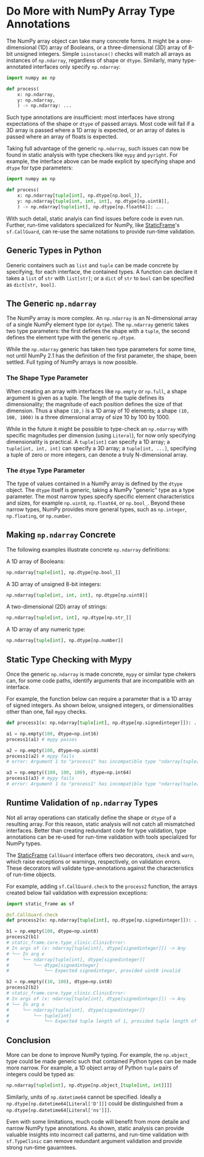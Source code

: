 # Do More with NumPy Array Type Annotations
<!--
Using NumPy Array Type Hints to the Fullest
Static Type Numpy Arrays

-->


The NumPy array object can take many concrete forms. It might be a one-dimensional (1D) array of Booleans, or a three-dimensional (3D) array of 8-bit unsigned integers. Simple `isinstance()` checks will match all arrays as instances of `np.ndarray`, regardless of shape or `dtype`. Similarly, many type-annotated interfaces only specify `np.ndarray`:

```python {all}
import numpy as np

def process(
    x: np.ndarray,
    y: np.ndarray,
    ) -> np.ndarray: ...
```

Such type annotations are insufficient: most interfaces have strong expectations of the shape or `dtype` of passed arrays. Most code will fail if a 3D array is passed where a 1D array is expected, or an array of dates is passed where an array of floats is expected.

Taking full advantage of the generic `np.ndarray`, such issues can now be found in static analysis with type checkers like `mypy` and `pyright`. For example, the interface above can be made explicit by specifying shape and `dtype` for type parameters:

```python
import numpy as np

def process(
    x: np.ndarray[tuple[int], np.dtype[np.bool_]],
    y: np.ndarray[tuple[int, int, int], np.dtype[np.uint8]],
    ) -> np.ndarray[tuple[int], np.dtype[np.float64]]: ...
```

With such detail, static analyis can find issues before code is even run. Further, run-time validators specialized for NumPy, like [StaticFrame](https://github.com/static-frame/static-frame)'s `sf.CallGuard`, can re-use the same notations to provide run-time validation.



## Generic Types in Python

Generic containers such as `list` and `tuple` can be made concrete by specifying, for each interface, the contained types. A function can declare it takes a `list` of `str` with `list[str]`; or a `dict` of `str` to `bool` can be specified as `dict[str, bool]`.


## The Generic `np.ndarray`

The NumPy array is more complex. An `np.ndarray` is an N-dimensional array of a single NumPy element type (or `dytpe`). The `np.ndarray` generic takes two type parameters: the first defines the shape with a `tuple`, the second defines the element type with the generic `np.dtype`.

While the `np.ndarray` generic has taken two type parameters for some time, not until NumPy 2.1 has the definition of the first parameter, the shape, been settled. Full typing of NumPy arrays is now possible.


### The Shape Type Parameter

When creating an array with interfaces like `np.empty` or `np.full`, a shape argument is given as a tuple. The length of the tuple defines its dimensionality; the magnitude of each position defines the size of that dimension. Thus a shape `(10,)` is a 1D array of 10 elements; a shape `(10, 100, 1000)` is a three dimensional array of size 10 by 100 by 1000.

While in the future it might be possible to type-check an `np.ndarray` with specific magnitudes per dimension (using `Literal`), for now only specifying dimensionality is practical. A `tuple[int]` can specify a 1D array; a `tuple[int, int, int]` can specify a 3D array; a `tuple[int, ...]`, specifying a tuple of zero or more integers, can denote a truly N-dimensional array.


### The `dtype` Type Parameter

The type of values contained in a NumPy array is defined by the `dtype` object. The `dtype` itself is generic, taking a NumPy "generic" type as a type parameter. The most narrow types specify specific element characteristics and sizes, for example `np.uint8`, `np.float64`, or `np.bool_`. Beyond these narrow types, NumPy provides more general types, such as `np.integer`, `np.floating`, or `np.number`.


## Making `np.ndarray` Concrete

The following examples illustrate concrete `np.ndarray` definitions:

A 1D array of Booleans:

```python
np.ndarray[tuple[int], np.dtype[np.bool_]]
```

A 3D array of unsigned 8-bit integers:

```python
np.ndarray[tuple[int, int, int], np.dtype[np.uint8]]
```

A two-dimensional (2D) array of strings:

```python
np.ndarray[tuple[int, int], np.dtype[np.str_]]
```

A 1D array of any numeric type:

```python
np.ndarray[tuple[int], np.dtype[np.number]]
```


## Static Type Checking with Mypy

Once the generic `np.ndarray` is made concrete, `mypy` or similar type chekers can, for some code paths, identify arguments that are incompatible with an interface.

For example, the function below can require a parameter that is a 1D array of signed integers. As shown below, unsigned integers, or dimensionalities other than one, fail `mypy` checks.

```python
def process1(x: np.ndarray[tuple[int], np.dtype[np.signedinteger]]): ...

a1 = np.empty(100, dtype=np.int16)
process1(a1) # mypy passes

a2 = np.empty(100, dtype=np.uint8)
process1(a2) # mypy fails
# error: Argument 1 to "process1" has incompatible type "ndarray[tuple[int], dtype[unsignedinteger[_8Bit]]]"; expected "ndarray[tuple[int], dtype[signedinteger[Any]]]"  [arg-type]

a3 = np.empty((100, 100, 100), dtype=np.int64)
process1(a3) # mypy fails
# error: Argument 1 to "process1" has incompatible type "ndarray[tuple[int, int, int], dtype[signedinteger[_64Bit]]]"; expected "ndarray[tuple[int], dtype[signedinteger[Any]]]"
```


## Runtime Validation of `np.ndarray` Types

Not all array operations can statically define the shape or `dtype` of a resulting array. For this reason, static analysis will not catch all mismatched interfaces. Better than creating redundant code for type validation, type annotations can be re-used for run-time validation with tools specialized for NumPy types.

The [StaticFrame](https://github.com/static-frame/static-frame) `CallGuard` interface offers two decorators, `check` and `warn`, which raise exceptions or warnings, respectively, on validation errors. These decorators will validate type-annotations against the characteristics of run-time objects.

For example, adding `sf.CallGuard.check` to the `process2` function, the arrays created below fail validation with expression exceptions:

```python
import static_frame as sf

@sf.CallGuard.check
def process2(x: np.ndarray[tuple[int], np.dtype[np.signedinteger]]): ...

b1 = np.empty(100, dtype=np.uint8)
process2(b1)
# static_frame.core.type_clinic.ClinicError:
# In args of (x: ndarray[tuple[int], dtype[signedinteger]]) -> Any
# └── In arg x
#     └── ndarray[tuple[int], dtype[signedinteger]]
#         └── dtype[signedinteger]
#             └── Expected signedinteger, provided uint8 invalid

b2 = np.empty((10, 100), dtype=np.int8)
process2(b2)
# static_frame.core.type_clinic.ClinicError:
# In args of (x: ndarray[tuple[int], dtype[signedinteger]]) -> Any
# └── In arg x
#     └── ndarray[tuple[int], dtype[signedinteger]]
#         └── tuple[int]
#             └── Expected tuple length of 1, provided tuple length of 2
```


## Conclusion

More can be done to improve NumPy typing. For example, the `np.object_` type could be made generic such that contained Python types can be made more narrow. For example, a 1D object array of Python `tuple` pairs of integers could be typed as:

```python
np.ndarray[tuple[int], np.dtype[np.object_[tuple[int, int]]]]
```
Similarly, units of `np.datetime64` cannot be specified. Ideally a `np.dtype[np.datetime64[Literal['D']]]` could be distinguished from a `np.dtype[np.datetime64[Literal['ns']]]`.

Even with some limitations, much code will benefit from more detaile and narrow NumPy type annotations. As shown, static analysis can provide valuable insights into incorrect call patterns, and run-time validation with `sf.TypeClinic` can remove redundant argument validation and provide strong run-time gauarntees.
